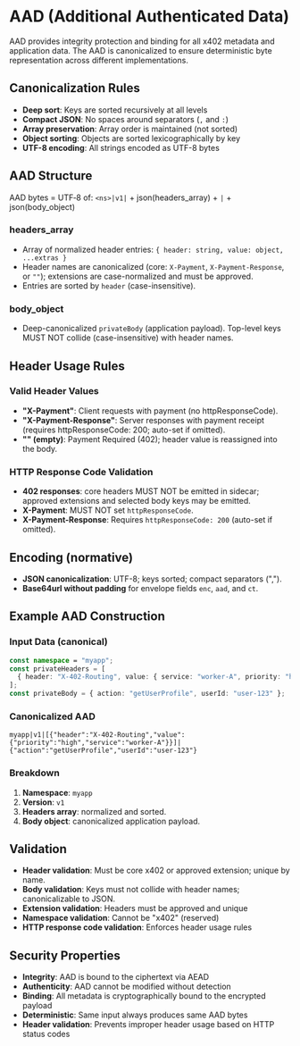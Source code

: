 # AAD (Additional Authenticated Data)

AAD provides integrity protection and binding for all x402 metadata and application data. The AAD is canonicalized to ensure deterministic byte representation across different implementations.

## Canonicalization Rules

- **Deep sort**: Keys are sorted recursively at all levels
- **Compact JSON**: No spaces around separators (`,` and `:`)
- **Array preservation**: Array order is maintained (not sorted)
- **Object sorting**: Objects are sorted lexicographically by key
- **UTF-8 encoding**: All strings encoded as UTF-8 bytes

## AAD Structure

AAD bytes = UTF‑8 of: `<ns>|v1|` + json(headers_array) + `|` + json(body_object)

### headers_array

- Array of normalized header entries: `{ header: string, value: object, ...extras }`
- Header names are canonicalized (core: `X-Payment`, `X-Payment-Response`, or `""`); extensions are case-normalized and must be approved.
- Entries are sorted by `header` (case-insensitive).

### body_object

- Deep-canonicalized `privateBody` (application payload). Top-level keys MUST NOT collide (case-insensitive) with header names.

## Header Usage Rules

### Valid Header Values

- **"X-Payment"**: Client requests with payment (no httpResponseCode).
- **"X-Payment-Response"**: Server responses with payment receipt (requires httpResponseCode: 200; auto-set if omitted).
- **"" (empty)**: Payment Required (402); header value is reassigned into the body.

### HTTP Response Code Validation

- **402 responses**: core headers MUST NOT be emitted in sidecar; approved extensions and selected body keys may be emitted.
- **X-Payment**: MUST NOT set `httpResponseCode`.
- **X-Payment-Response**: Requires `httpResponseCode: 200` (auto-set if omitted).

## Encoding (normative)

- **JSON canonicalization**: UTF-8; keys sorted; compact separators (",").
- **Base64url without padding** for envelope fields `enc`, `aad`, and `ct`.

## Example AAD Construction

### Input Data (canonical)

```typescript
const namespace = "myapp";
const privateHeaders = [
  { header: "X-402-Routing", value: { service: "worker-A", priority: "high" } }
];
const privateBody = { action: "getUserProfile", userId: "user-123" };
```

### Canonicalized AAD

```
myapp|v1|[{"header":"X-402-Routing","value":{"priority":"high","service":"worker-A"}}]|{"action":"getUserProfile","userId":"user-123"}
```

### Breakdown

1. **Namespace**: `myapp`
2. **Version**: `v1`
3. **Headers array**: normalized and sorted.
4. **Body object**: canonicalized application payload.

## Validation

- **Header validation**: Must be core x402 or approved extension; unique by name.
- **Body validation**: Keys must not collide with header names; canonicalizable to JSON.
- **Extension validation**: Headers must be approved and unique
- **Namespace validation**: Cannot be "x402" (reserved)
- **HTTP response code validation**: Enforces header usage rules

## Security Properties

- **Integrity**: AAD is bound to the ciphertext via AEAD
- **Authenticity**: AAD cannot be modified without detection
- **Binding**: All metadata is cryptographically bound to the encrypted payload
- **Deterministic**: Same input always produces same AAD bytes
- **Header validation**: Prevents improper header usage based on HTTP status codes